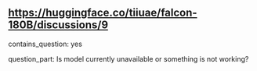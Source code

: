 ## https://huggingface.co/tiiuae/falcon-180B/discussions/9

contains_question: yes

question_part: Is model currently unavailable or something is not working?